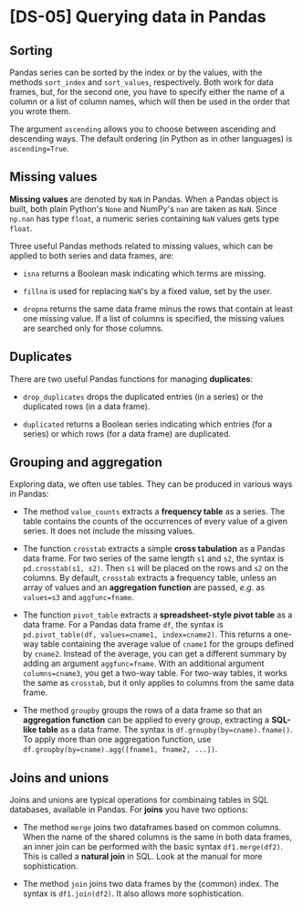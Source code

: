 # [DS-05] Querying data in Pandas

## Sorting

Pandas series can be sorted by the index or by the values, with the methods `sort_index` and `sort_values`, respectively. Both work for data frames, but, for the second one, you have to specify either the name of a column or a list of column names, which will then be used in the order that you wrote them.

The argument `ascending` allows you to choose between ascending and descending ways. The default ordering (in Python as in other languages) is `ascending=True`.

## Missing values

**Missing values** are denoted by `NaN` in Pandas. When a Pandas object is built, both plain Python's `None` and NumPy's `nan` are taken as `NaN`. Since `np.nan` has type `float`, a numeric series containing `NaN` values gets type `float`. 

Three useful Pandas methods related to missing values, which can be applied to both series and data frames, are: 

* `isna` returns a Boolean mask indicating which terms are missing.

* `fillna` is used for replacing `NaN`'s by a fixed value, set by the user.

* `dropna` returns the same data frame minus the rows that contain at least one missing value. If a list of columns is specified, the missing values are searched only for those columns.

## Duplicates

There are two useful Pandas functions for managing **duplicates**:

* `drop_duplicates` drops the duplicated entries (in a series) or the duplicated rows (in a data frame).

* `duplicated` returns a Boolean series indicating which entries (for a series) or which rows (for a data frame) are duplicated.

## Grouping and aggregation

Exploring data, we often use tables. They can be produced in various ways in Pandas:

* The method `value_counts` extracts a **frequency table** as a series. The table contains the counts of the occurrences of every value of a given series. It does not include the missing values.

* The function `crosstab` extracts a simple **cross tabulation** as a Pandas data frame. For two series of the same length `s1` and `s2`, the syntax is `pd.crosstab(s1, s2)`. Then `s1` will be placed on the rows and `s2` on the columns. By default, `crosstab` extracts a frequency table, unless an array of values and an **aggregation function** are passed, *e.g*. as `values=s3` and `aggfunc=fname`.

* The function `pivot_table` extracts a **spreadsheet-style pivot table** as a data frame. For a Pandas data frame `df`, the syntax is `pd.pivot_table(df, values=cname1, index=cname2)`. This returns a one-way table containing the average value of `cname1` for the groups defined by `cname2`. Instead of the average, you can get a different summary by adding an argument `aggfunc=fname`. With an additional argument `columns=cname3`, you get a two-way table. For two-way tables, it works the same as `crosstab`, but it only applies to columns from the same data frame.

* The method `groupby` groups the rows of a data frame so that an **aggregation function** can be applied to every group, extracting a **SQL-like table** as a data frame. The syntax is `df.groupby(by=cname).fname()`. To apply more than one aggregation function, use `df.groupby(by=cname).agg([fname1, fname2, ...])`.

## Joins and unions

Joins and unions are typical operations for combinaing tables in SQL databases, available in Pandas. For **joins** you have two options:

* The method `merge` joins two dataframes based on common columns. When the name of the shared columns is the same in both data frames, an inner join can be performed with the basic syntax `df1.merge(df2)`. This is called a **natural join** in SQL. Look at the manual for more sophistication.

* The method `join` joins two data frames by the (common) index. The syntax is `df1.join(df2)`. It also allows more sophistication.
